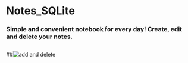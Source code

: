 # Notes_SQLite
### Simple and convenient notebook for every day! Create, edit and delete your notes. 
##
##![add and delete](https://user-images.githubusercontent.com/86000667/155096365-a6931f8c-0a8c-49cf-85bd-5ab759dd5c05.gif)
##
